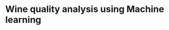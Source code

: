 # Wine quality analysis using Machine learning
```RLIMCA369, Elective II - Python Programming Assignment 

